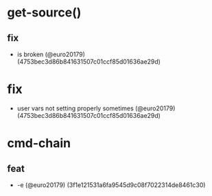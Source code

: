 # get-source()

## fix

* is broken (@euro20179) (4753bec3d86b841631507c01ccf85d01636ae29d)


# fix

* user vars not setting properly sometimes (@euro20179) (4753bec3d86b841631507c01ccf85d01636ae29d)


# cmd-chain

## feat

* -e (@euro20179) (3f1e121531a6fa9545d9c08f7022314de8461c30)


